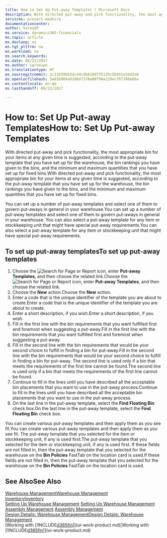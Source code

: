 ```yaml
---
title: How to Set Up Put-away Templates | Microsoft Docs
description: With directed put-away and pick functionality, the most appropriate bin for your items at any given time is suggested, according to the put-away template that you have set up for the warehouse, the bin rankings you have given to the bins, and the minimum and maximum quantities that you have set up for fixed bins.
services: project-madeira
documentationcenter: 
author: SorenGP
ms.service: dynamics365-financials
ms.topic: article
ms.devlang: na
ms.tgt_pltfrm: na
ms.workload: na
ms.search.keywords: 
ms.date: 08/23/2017
ms.author: sgroespe
ms.translationtype: HT
ms.sourcegitcommit: 2c13559bb3dc44cdb61697f5135c5b931e34d2a8
ms.openlocfilehash: 5a81b904a9180d7370a00f94a129ec707398e89a
ms.contentlocale: en-gb
ms.lasthandoff: 09/22/2017

---
```

# <a name="how-to-set-up-put-away-templates"></a><span data-ttu-id="e30c7-103">How to: Set Up Put-away Templates</span><span class="sxs-lookup"><span data-stu-id="e30c7-103">How to: Set Up Put-away Templates</span></span>
<span data-ttu-id="e30c7-104">With directed put-away and pick functionality, the most appropriate bin for your items at any given time is suggested, according to the put-away template that you have set up for the warehouse, the bin rankings you have given to the bins, and the minimum and maximum quantities that you have set up for fixed bins.</span><span class="sxs-lookup"><span data-stu-id="e30c7-104">With directed put-away and pick functionality, the most appropriate bin for your items at any given time is suggested, according to the put-away template that you have set up for the warehouse, the bin rankings you have given to the bins, and the minimum and maximum quantities that you have set up for fixed bins.</span></span>  

<span data-ttu-id="e30c7-105">You can set up a number of put-away templates and select one of them to govern put-aways in general in your warehouse.</span><span class="sxs-lookup"><span data-stu-id="e30c7-105">You can set up a number of put-away templates and select one of them to govern put-aways in general in your warehouse.</span></span> <span data-ttu-id="e30c7-106">You can also select a put-away template for any item or stockkeeping unit that might have special put-away requirements.</span><span class="sxs-lookup"><span data-stu-id="e30c7-106">You can also select a put-away template for any item or stockkeeping unit that might have special put-away requirements.</span></span>  

## <a name="to-set-up-put-away-templates"></a><span data-ttu-id="e30c7-107">To set up put-away templates</span><span class="sxs-lookup"><span data-stu-id="e30c7-107">To set up put-away templates</span></span>  
1.  <span data-ttu-id="e30c7-108">Choose the ![Search for Page or Report](media/ui-search/search_small.png "Search for Page or Report icon") icon, enter **Put-away Templates**, and then choose the related link.</span><span class="sxs-lookup"><span data-stu-id="e30c7-108">Choose the ![Search for Page or Report](media/ui-search/search_small.png "Search for Page or Report icon") icon, enter **Put-away Templates**, and then choose the related link.</span></span>  
2.  <span data-ttu-id="e30c7-109">Choose the **New** action.</span><span class="sxs-lookup"><span data-stu-id="e30c7-109">Choose the **New** action.</span></span>  
3.  <span data-ttu-id="e30c7-110">Enter a code that is the unique identifier of the template you are about to create.</span><span class="sxs-lookup"><span data-stu-id="e30c7-110">Enter a code that is the unique identifier of the template you are about to create.</span></span>  
4.  <span data-ttu-id="e30c7-111">Enter a short description, if you wish.</span><span class="sxs-lookup"><span data-stu-id="e30c7-111">Enter a short description, if you wish.</span></span>  
5.  <span data-ttu-id="e30c7-112">Fill in the first line with the bin requirements that you want fulfilled first and foremost when suggesting a put-away.</span><span class="sxs-lookup"><span data-stu-id="e30c7-112">Fill in the first line with the bin requirements that you want fulfilled first and foremost when suggesting a put-away.</span></span>  
6.  <span data-ttu-id="e30c7-113">Fill in the second line with the bin requirements that would be your second choice to fulfill in finding a bin for put-away.</span><span class="sxs-lookup"><span data-stu-id="e30c7-113">Fill in the second line with the bin requirements that would be your second choice to fulfill in finding a bin for put-away.</span></span> <span data-ttu-id="e30c7-114">The second line is used only if a bin that meets the requirements of the first line cannot be found.</span><span class="sxs-lookup"><span data-stu-id="e30c7-114">The second line is used only if a bin that meets the requirements of the first line cannot be found.</span></span>  
7.  <span data-ttu-id="e30c7-115">Continue to fill in the lines until you have described all the acceptable bin placements that you want to use in the put-away process.</span><span class="sxs-lookup"><span data-stu-id="e30c7-115">Continue to fill in the lines until you have described all the acceptable bin placements that you want to use in the put-away process.</span></span>  
8.  <span data-ttu-id="e30c7-116">On the last line in the put-away template, select the **Find Floating Bin** check box.</span><span class="sxs-lookup"><span data-stu-id="e30c7-116">On the last line in the put-away template, select the **Find Floating Bin** check box.</span></span>  

<span data-ttu-id="e30c7-117">You can create various put-away templates and then apply them as you see fit.</span><span class="sxs-lookup"><span data-stu-id="e30c7-117">You can create various put-away templates and then apply them as you see fit.</span></span> <span data-ttu-id="e30c7-118">The put-away template that you selected for the item or stockkeeping unit, if any is used first.</span><span class="sxs-lookup"><span data-stu-id="e30c7-118">The put-away template that you selected for the item or stockkeeping unit, if any is used first.</span></span> <span data-ttu-id="e30c7-119">If these fields are not filled in, then the put-away template that you selected for the warehouse on the **Bin Policies** FastTab on the location card is used.</span><span class="sxs-lookup"><span data-stu-id="e30c7-119">If these fields are not filled in, then the put-away template that you selected for the warehouse on the **Bin Policies** FastTab on the location card is used.</span></span>  

## <a name="see-also"></a><span data-ttu-id="e30c7-120">See Also</span><span class="sxs-lookup"><span data-stu-id="e30c7-120">See Also</span></span>  
[<span data-ttu-id="e30c7-121">Warehouse Management</span><span class="sxs-lookup"><span data-stu-id="e30c7-121">Warehouse Management</span></span>](warehouse-manage-warehouse.md)  
[<span data-ttu-id="e30c7-122">Inventory</span><span class="sxs-lookup"><span data-stu-id="e30c7-122">Inventory</span></span>](inventory-manage-inventory.md)  
<span data-ttu-id="e30c7-123">[Setting Up Warehouse Management](warehouse-setup-warehouse.md)   </span><span class="sxs-lookup"><span data-stu-id="e30c7-123">[Setting Up Warehouse Management](warehouse-setup-warehouse.md)   </span></span>  
<span data-ttu-id="e30c7-124">[Assembly Management](assembly-assemble-items.md)  </span><span class="sxs-lookup"><span data-stu-id="e30c7-124">[Assembly Management](assembly-assemble-items.md)  </span></span>  
[<span data-ttu-id="e30c7-125">Design Details: Warehouse Management</span><span class="sxs-lookup"><span data-stu-id="e30c7-125">Design Details: Warehouse Management</span></span>](design-details-warehouse-management.md)  
<span data-ttu-id="e30c7-126">[Working with [!INCLUDE[d365fin](includes/d365fin_md.md)]](ui-work-product.md)</span><span class="sxs-lookup"><span data-stu-id="e30c7-126">[Working with [!INCLUDE[d365fin](includes/d365fin_md.md)]](ui-work-product.md)</span></span>

